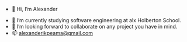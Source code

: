 - 👋 Hi, I’m Alexander
<!--- - 👀 I’m interested in ... --->
- 🌱 I’m currently studying software engineering at alx Holberton School.
- 💞️ I’m looking forward to collaborate on any project you have in mind.
- 📫 alexanderikpeama@gmail.com

<!---
alexUd01/alexUd01 is a ✨ special ✨ repository because its `README.md` (this file) appears on your GitHub profile.
You can click the Preview link to take a look at your changes.
--->
